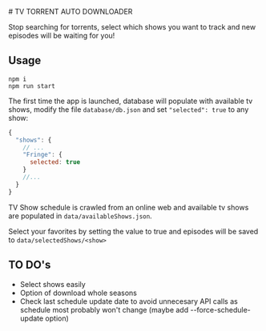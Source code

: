 # TV TORRENT AUTO DOWNLOADER

Stop searching for torrents, select which shows you want to track and new episodes will be waiting for you!

## Usage

```
npm i
npm run start
```

The first time the app is launched, database will populate with available tv shows, modify the file `database/db.json` and set `"selected": true` to any show:

```javascript
{
  "shows": {
    // ...
    "Fringe": {
      selected: true
    }
    //...
  }
}
```


TV Show schedule is crawled from an online web and available tv shows are populated in `data/availableShows.json`.

Select your favorites by setting the value to true and episodes will be saved to `data/selectedShows/<show>`


## TO DO's

- Select shows easily
- Option of download whole seasons
- Check last schedule update date to avoid unnecesary API calls as schedule most probably won't change (maybe add --force-schedule-update option)
